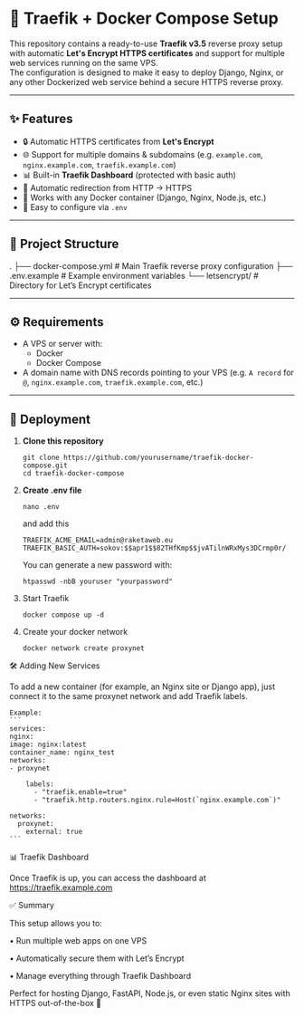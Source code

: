 # 🚀 Traefik + Docker Compose Setup

This repository contains a ready-to-use **Traefik v3.5** reverse proxy setup with automatic **Let's Encrypt HTTPS certificates** and support for multiple web services running on the same VPS.  
The configuration is designed to make it easy to deploy Django, Nginx, or any other Dockerized web service behind a secure HTTPS reverse proxy.

---

## ✨ Features
- 🔒 Automatic HTTPS certificates from **Let's Encrypt**
- 🌐 Support for multiple domains & subdomains (e.g. `example.com`, `nginx.example.com`, `traefik.example.com`)
- 📊 Built-in **Traefik Dashboard** (protected with basic auth)
- 🔄 Automatic redirection from HTTP → HTTPS
- 🐳 Works with any Docker container (Django, Nginx, Node.js, etc.)
- 🔧 Easy to configure via `.env`

---

## 📂 Project Structure

.
├── docker-compose.yml   # Main Traefik reverse proxy configuration
├── .env.example         # Example environment variables
└── letsencrypt/         # Directory for Let’s Encrypt certificates

---

## ⚙️ Requirements
- A VPS or server with:
    - Docker
    - Docker Compose
- A domain name with DNS records pointing to your VPS (e.g. `A record` for `@`, `nginx.example.com`, `traefik.example.com`, etc.)

---

## 🚀 Deployment

1. **Clone this repository**
   ```
   git clone https://github.com/yourusername/traefik-docker-compose.git
   cd traefik-docker-compose
   ```
2. **Create .env file**
    ```
    nano .env
    ```
    and add this
    ```
   TRAEFIK_ACME_EMAIL=admin@raketaweb.eu
   TRAEFIK_BASIC_AUTH=sokov:$$apr1$$82THfKmp$$jvATilnWRxMys3DCrmp0r/
    ```
   You can generate a new password with:
   ```
   htpasswd -nbB youruser "yourpassword"
   ```
3. Start Traefik
   ```
   docker compose up -d
   ```
4. Create your docker network
   ```
   docker network create proxynet
   ```

🛠️ Adding New Services

To add a new container (for example, an Nginx site or Django app), just connect it to the same proxynet network and add Traefik labels.

    Example:
    ```
    services:
    nginx:
    image: nginx:latest
    container_name: nginx_test
    networks:
    - proxynet
    
        labels:
          - "traefik.enable=true"
          - "traefik.http.routers.nginx.rule=Host(`nginx.example.com`)"
    
    networks:
      proxynet:
        external: true
    ```

📊 Traefik Dashboard

Once Traefik is up, you can access the dashboard at https://traefik.example.com

✅ Summary

This setup allows you to:

•	Run multiple web apps on one VPS 

•	Automatically secure them with Let’s Encrypt

•	Manage everything through Traefik Dashboard

Perfect for hosting Django, FastAPI, Node.js, or even static Nginx sites with HTTPS out-of-the-box 🚀
